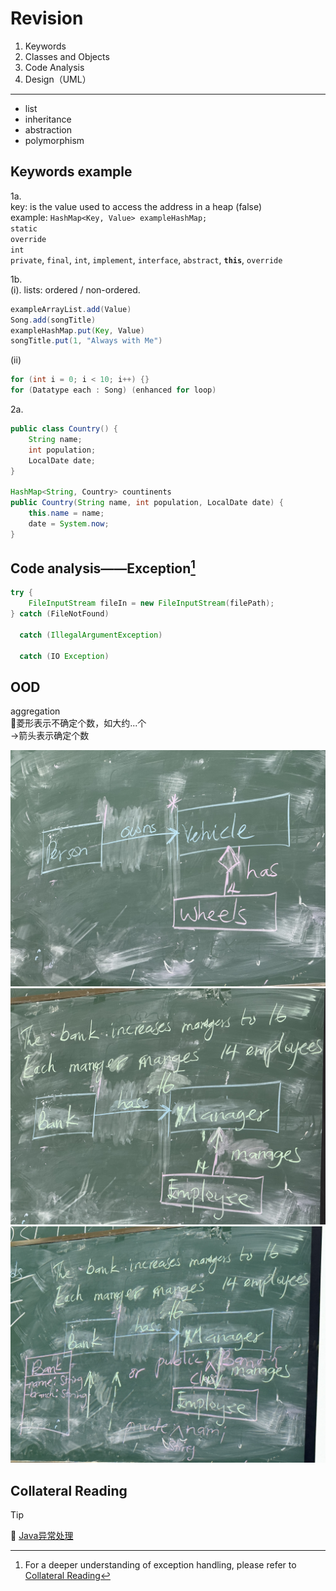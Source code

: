 # Revision

1. Keywords
2. Classes and Objects
3. Code Analysis
4. Design（UML）
---
- list
- inheritance
- abstraction
- polymorphism

## Keywords example

1a.  
key: is the value used to access the address in a heap (false)  
example: `HashMap<Key, Value> exampleHashMap;`  
`static`  
`override`  
`int`  
`private`, `final`, `int`, `implement`, `interface`, `abstract`, **`this`**, `override`  

1b.  
(i). 
lists: ordered / non-ordered. 
```java
exampleArrayList.add(Value)
Song.add(songTitle)
exampleHashMap.put(Key, Value)
songTitle.put(1, "Always with Me")
```

(ii)
```java
for (int i = 0; i < 10; i++) {}
for (Datatype each : Song) (enhanced for loop)
```

2a.
```java
public class Country() {
    String name;
    int population;
    LocalDate date;
}

HashMap<String, Country> countinents
public Country(String name, int population, LocalDate date) {
    this.name = name;
    date = System.now;
}
```

## Code analysis——Exception[^1]

```java
try {
    FileInputStream fileIn = new FileInputStream(filePath);
} catch (FileNotFound)

  catch (IllegalArgumentException)

  catch (IO Exception)
```


## OOD

aggregation  
💠菱形表示不确定个数，如大约...个  
→箭头表示确定个数  
  
![image](images/9cef875957ac4343b0d62532b4a4ab02_4a78243c5e9caab4165f02fd39fe2f2f.jpeg)
![image](images/9cef875957ac4343b0d62532b4a4ab02_54d2f3c19e6ceaffa80dad8f0cfdfaa0.jpeg)
![image](images/9cef875957ac4343b0d62532b4a4ab02_955d60db71fbbcdfc5b24e901dc31c38.jpeg)
  

## Collateral Reading
  
> [!TIP]
> 📖 [Java异常处理](Java异常处理.md)
  
[^1]: For a deeper understanding of exception handling, please refer to [Collateral Reading](#collateral-reading)
